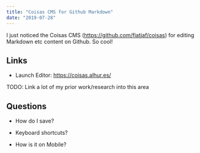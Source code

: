 ```yaml
---
title: "Coisas CMS for Github Markdown"
date: "2019-07-28"
---
```

I just noticed the Coisas CMS (https://github.com/fiatjaf/coisas) for editing Markdown etc content on Github. So cool!

## Links

* Launch Editor: https://coisas.alhur.es/

TODO: Link a lot of my prior work/research into this area

## Questions

* How do I save?

* Keyboard shortcuts?

* How is it on Mobile?